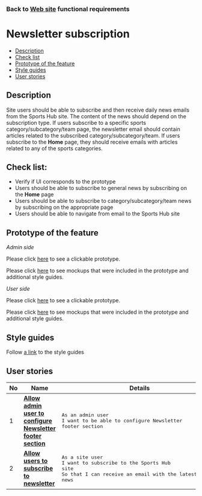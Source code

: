 ### Back to [Web site](../../#web-site) functional requirements

# Newsletter subscription

- [Description](#description)
- [Check list](#check-list)
- [Prototype of the feature](#prototype-of-the-feature)
- [Style guides](#style-guides)
- [User stories](#user-stories)

## Description

Site users should be able to subscribe and then receive daily news emails from the Sports Hub site. The content of the news should depend on the subscription type. If users subscribe to a specific sports category/subcategory/team page, the newsletter email should contain articles related to the subscribed category/subcategory/team. If users subscribe to the <b>Home</b> page, they should receive emails with articles related to any of the sports categories.

## Check list:

  - Verify if UI corresponds to the prototype
  - Users should be able to subscribe to general news by subscribing on the <b>Home</b> page
  - Users should be able to subscribe to category/subcategory/team news by subscribing on the appropriate page
  - Users should be able to navigate from email to the Sports Hub site

## Prototype of the feature

_Admin side_

Please click [here](https://www.figma.com/proto/7AUcQB82LimoDlaD7rl4uw/Site-Footer?node-id=0%3A3859&viewport=-3358%2C515%2C0.10175449401140213&scaling=min-zoom) to see a clickable prototype.

Please click [here](https://www.figma.com/file/7AUcQB82LimoDlaD7rl4uw/Site-Footer?node-id=0%3A1073) to see mockups that were included in the prototype and additional style guides.

_User side_

Please click [here](https://www.figma.com/proto/9TMDdhuvrYo8qNJh90uklV/Newsletter-Email?node-id=7187%3A13625&viewport=500%2C389%2C0.08647241443395615&scaling=min-zoom) to see a clickable prototype.

Please click [here](https://www.figma.com/file/9TMDdhuvrYo8qNJh90uklV/Newsletter-Email?node-id=0%3A1) to see mockups that were included in the prototype and additional style guides.

## Style guides

Follow [a link](https://www.figma.com/proto/0zkkf5WC77OSpvyD6YXpFE/Style-guides?page-id=0%3A1&node-id=19%3A5368&viewport=266%2C48%2C0.54&scaling=min-zoom&starting-point-node-id=19%3A5368) to the style guides

## User stories

No           |      Name     |   Details
------------ | ------------- | -------------
1 |[**Allow admin user to configure Newsletter footer section**](/sports_hub_portal/web_application_features/newsletter_email/user_stories/configure_newsletter)|<pre>As an admin user<br>I want to be able to configure Newsletter footer section</pre>
2 |[**Allow users to subscribe to newsletter**](/sports_hub_portal/web_application_features/newsletter_email/user_stories/newsletter_subscription)|<pre>As a site user<br>I want to subscribe to the Sports Hub site<br>So that I can receive an email with the latest sports news</pre>
